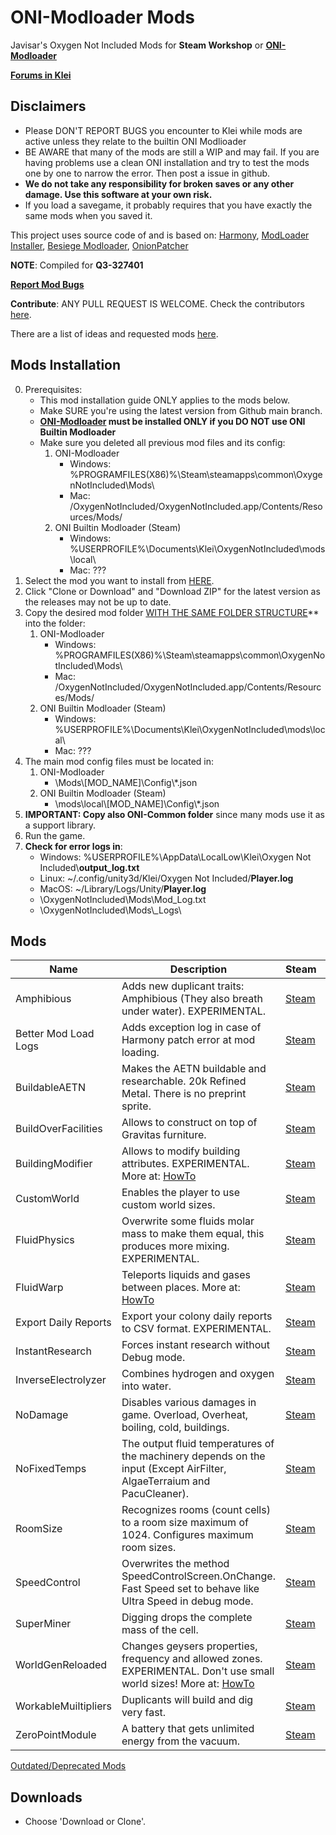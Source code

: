 # ONI-Modloader Mods
Javisar's Oxygen Not Included Mods for **Steam Workshop** or [**ONI-Modloader**](https://github.com/javisar/ONI-Modloader)

[**Forums in Klei**](https://forums.kleientertainment.com/forums/topic/97444-mods-trevices-mods-lair/)


Disclaimers
-----------
* Please DON'T REPORT BUGS you encounter to Klei while mods are active unless they relate to the builtin ONI Modlioader
* BE AWARE that many of the mods are still a WIP and may fail. If you are having problems use a clean ONI installation and try to test the mods one by one to narrow the error. Then post a issue in github.
* **We do not take any responsibility for broken saves or any other damage. Use this software at your own risk.**
* If you load a savegame, it probably requires that you have exactly the same mods when you saved it.

This project uses source code of and is based on: [Harmony](https://github.com/pardeike/Harmony), [ModLoader Installer](https://github.com/zeobviouslyfakeacc/ModLoaderInstaller), [Besiege Modloader](https://github.com/spaar/besiege-modloader), [OnionPatcher](https://forums.kleientertainment.com/topic/81296-mod159-materialcolor-onionpatcher/)


**NOTE**: Compiled for **Q3-327401**

**[Report Mod Bugs](https://github.com/javisar/ONI-Modloader-Mods/issues/new/choose)**

**Contribute**: ANY PULL REQUEST IS WELCOME. Check the contributors [here](https://github.com/javisar/ONI-Modloader-Mods/graphs/contributors). 

There are a list of ideas and requested mods [here](https://github.com/javisar/ONI-Modloader/issues).


Mods Installation
-----------------
0. Prerequisites:
   * This mod installation guide ONLY applies to the mods below.
   * Make SURE you're using the latest version from Github main branch.
   * **[ONI-Modloader](https://github.com/javisar/ONI-Modloader#quick-start) must be installed ONLY if you DO NOT use ONI Builtin Modloader**
   * Make sure you deleted all previous mod files and its config:
     1. ONI-Modloader	
        * Windows: %PROGRAMFILES(X86)%\Steam\steamapps\common\OxygenNotIncluded\Mods\
        * Mac: /OxygenNotIncluded/OxygenNotIncluded.app/Contents/Resources/Mods/
     2. ONI Builtin Modloader (Steam)
        * Windows: %USERPROFILE%\Documents\Klei\OxygenNotIncluded\mods\local\
        * Mac: ???
1. Select the mod you want to install from [HERE](https://github.com/javisar/ONI-Modloader-Mods/tree/master/Mods).
2. Click "Clone or Download" and "Download ZIP" for the latest version as the releases may not be up to date.
3. Copy the desired mod folder [WITH THE SAME FOLDER STRUCTURE](https://github.com/javisar/ONI-Modloader-Mods/tree/master/.github/folders.png)** into the folder:
   1. ONI-Modloader	
      * Windows: %PROGRAMFILES(X86)%\Steam\steamapps\common\OxygenNotIncluded\Mods\
      * Mac: /OxygenNotIncluded/OxygenNotIncluded.app/Contents/Resources/Mods/
   2. ONI Builtin Modloader (Steam)
      * Windows: %USERPROFILE%\Documents\Klei\OxygenNotIncluded\mods\local\
      * Mac: ???
4. The main mod config files must be located in:
   1. ONI-Modloader
      * \Mods\\[MOD_NAME]\Config\\*.json
   2. ONI Builtin Modloader (Steam)
      * \mods\local\\[MOD_NAME]\Config\\*.json
5. **IMPORTANT: Copy also ONI-Common folder** since many mods use it as a support library.
6. Run the game.
7. **Check for error logs in**:
   * Windows: %USERPROFILE%\AppData\LocalLow\Klei\Oxygen Not Included\\**output_log.txt** 
   * Linux: ~/.config/unity3d/Klei/Oxygen Not Included/**Player.log**
   * MacOS: ~/Library/Logs/Unity/**Player.log**
   * \OxygenNotIncluded\Mods\Mod_Log.txt
   * \OxygenNotIncluded\Mods\\_Logs\


Mods
----
| Name  | Description | Steam | Contributors |
| ----- | ----------- | ----- | ------------ |
| Amphibious | Adds new duplicant traits: Amphibious (They also breath under water). EXPERIMENTAL. | [Steam](https://steamcommunity.com/sharedfiles/filedetails/?id=1741246395) | [@javisar](https://github.com/javisar) |
| Better Mod Load Logs | Adds exception log in case of Harmony patch error at mod loading. | [Steam](https://steamcommunity.com/sharedfiles/filedetails/?id=1744626595) | [@javisar](https://github.com/javisar) |
| BuildableAETN | Makes the AETN buildable and researchable. 20k Refined Metal. There is no preprint sprite. | [Steam](https://steamcommunity.com/sharedfiles/filedetails/?id=1714094338) | [@javisar](https://github.com/javisar) |
| BuildOverFacilities | Allows to construct on top of Gravitas furniture. | [Steam]() | [@javisar](https://github.com/javisar) |
| BuildingModifier | Allows to modify building attributes. EXPERIMENTAL. More at: [HowTo](https://github.com/javisar/ONI-Modloader-Mods/blob/master/Mods/BuildingModifier/BuildingModifierHowto.txt) | [Steam]() | [@javisar](https://github.com/javisar) |
| CustomWorld | Enables the player to use custom world sizes. | [Steam](https://steamcommunity.com/sharedfiles/filedetails/?id=1713687582) | [@Moonkis](https://github.com/Moonkis) [@javisar](https://github.com/javisar) |
| FluidPhysics | Overwrite some fluids molar mass to make them equal, this produces more mixing. EXPERIMENTAL. | [Steam]() | [@javisar](https://github.com/javisar) |
| FluidWarp | Teleports liquids and gases between places. More at: [HowTo](https://github.com/javisar/ONI-Modloader-Mods/blob/master/Mods/FluidWarp/FluidWarpModHowto.txt) | [Steam](https://steamcommunity.com/sharedfiles/filedetails/?id=1741267647) | [@javisar](https://github.com/javisar) [@Blindfold](https://github.com/Blindfold) |
| Export Daily Reports | Export your colony daily reports to CSV format. EXPERIMENTAL. | [Steam](https://steamcommunity.com/sharedfiles/filedetails/?id=1736659376) | [@javisar](https://github.com/javisar) |
| InstantResearch | Forces instant research without Debug mode. | [Steam](https://steamcommunity.com/sharedfiles/filedetails/?id=1714091093) | [@javisar](https://github.com/javisar) |
| InverseElectrolyzer | Combines hydrogen and oxygen into water. | [Steam](https://steamcommunity.com/sharedfiles/filedetails/?id=1742051024) | [@javisar](https://github.com/javisar) |
| NoDamage | Disables various damages in game. Overload, Overheat, boiling, cold, buildings. | [Steam](https://steamcommunity.com/sharedfiles/filedetails/?id=1728703506) | [@javisar](https://github.com/javisar) |
| NoFixedTemps | The output fluid temperatures of the machinery depends on the input (Except AirFilter, AlgaeTerraium and PacuCleaner). | [Steam](https://steamcommunity.com/sharedfiles/filedetails/?id=1742003542) | [@javisar](https://github.com/javisar) |
| RoomSize | Recognizes rooms (count cells) to a room size maximum of 1024. Configures maximum room sizes. | [Steam](https://steamcommunity.com/sharedfiles/filedetails/?id=1715802131) | [@javisar](https://github.com/javisar) |
| SpeedControl | Overwrites the method SpeedControlScreen.OnChange. Fast Speed set to behave like Ultra Speed in debug mode. | [Steam](https://steamcommunity.com/sharedfiles/filedetails/?id=1713359495) | [@javisar](https://github.com/javisar) |
| SuperMiner | Digging drops the complete mass of the cell. | [Steam](https://steamcommunity.com/sharedfiles/filedetails/?id=1728728517) | [@javisar](https://github.com/javisar) |
| WorldGenReloaded | Changes geysers properties, frequency and allowed zones. EXPERIMENTAL. Don't use small world sizes! More at: [HowTo](https://github.com/javisar/ONI-Modloader-Mods/blob/master/Mods/WorldGenReloaded/WorldGenReloadedHowto.txt) | [Steam]() | [@javisar](https://github.com/javisar) |
| WorkableMuiltipliers | Duplicants will build and dig very fast. | [Steam](https://steamcommunity.com/sharedfiles/filedetails/?id=1742986928) | [@javisar](https://github.com/javisar) |
| ZeroPointModule | A battery that gets unlimited energy from the vacuum. | [Steam](https://steamcommunity.com/sharedfiles/filedetails/?id=1715786411) | [@javisar](https://github.com/javisar) |



[Outdated/Deprecated Mods](https://github.com/javisar/ONI-Modloader-Mods/blob/master/Outdated.md)


Downloads
---------
* Choose 'Download or Clone'.

